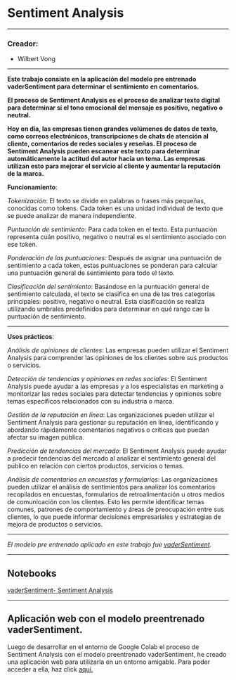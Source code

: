 # Sentiment Analysis

---

### Creador:
- Wilbert Vong

---

**Este trabajo consiste en la aplicación del modelo pre entrenado vaderSentiment para determinar el sentimiento en comentarios.**

**El proceso de Sentiment Analysis es el proceso de analizar texto digital para determinar si el tono emocional del mensaje es positivo, negativo o neutral.**

**Hoy en día, las empresas tienen grandes volúmenes de datos de texto, como correos electrónicos, transcripciones de chats de atención al cliente, comentarios de redes sociales y reseñas. El proceso de Sentiment Analysis pueden escanear este texto para determinar automáticamente la actitud del autor hacia un tema. Las empresas utilizan esto para mejorar el servicio al cliente y aumentar la reputación de la marca.**

**Funcionamiento**:

*Tokenización*:   El texto se divide en palabras o frases más pequeñas, conocidas como tokens. Cada token es una unidad individual de texto que se puede analizar de manera independiente.

*Puntuación de sentimiento*: Para cada token en el texto. Esta puntuación representa cuán positivo, negativo o neutral es el sentimiento asociado con ese token.

*Ponderación de las puntuaciones*: Después de asignar una puntuación de sentimiento a cada token, estas puntuaciones se ponderan para calcular una puntuación general de sentimiento para todo el texto.

*Clasificación del sentimiento*: Basándose en la puntuación general de sentimiento calculada, el texto se clasifica en una de las tres categorías principales: positivo, negativo o neutral. Esta clasificación se realiza utilizando umbrales predefinidos para determinar en qué rango cae la puntuación de sentimiento.

---

**Usos prácticos**:

*Análisis de opiniones de clientes*: Las empresas pueden utilizar el Sentiment Analysis para comprender las opiniones de los clientes sobre sus productos o servicios.

*Detección de tendencias y opiniones en redes sociales*: El Sentiment Analysis puede ayudar a las empresas y a los especialistas en marketing a monitorizar las redes sociales para detectar tendencias y opiniones sobre temas específicos relacionados con su industria o marca.

*Gestión de la reputación en línea*: Las organizaciones pueden utilizar el Sentiment Analysis para gestionar su reputación en línea, identificando y abordando rápidamente comentarios negativos o críticas que puedan afectar su imagen pública.

*Predicción de tendencias del mercado*: El Sentiment Analysis puede ayudar a predecir tendencias del mercado al analizar el sentimiento general del público en relación con ciertos productos, servicios o temas.

*Análisis de comentarios en encuestas y formularios*: Las organizaciones pueden utilizar el análisis de sentimientos para analizar los comentarios recopilados en encuestas, formularios de retroalimentación u otros medios de comunicación con los clientes. Esto les permite identificar temas comunes, patrones de comportamiento y áreas de preocupación entre sus clientes, lo que puede informar decisiones empresariales y estrategias de mejora de productos o servicios.

---

*El modelo pre entrenado aplicado en este trabajo fue [vaderSentiment](https://github.com/cjhutto/vaderSentiment).*

---

## Notebooks

[vaderSentiment- Sentiment Analysis](https://colab.research.google.com/drive/1lluSnAJm1NMy8mkEa2Qyj5TcBtbu4oqY?usp=sharing)

---

## Aplicación web con el modelo preentrenado vaderSentiment.

Luego de desarrollar en el entorno de Google Colab el proceso de Sentiment Analysis con el modelo preentrenado vaderSentiment, he creado una aplicación web para utilizarla en un entorno amigable. Para poder acceder a ella, haz click [aquí.](https://sentimentanalysis-nlp-wv-bigdata.streamlit.app/)
